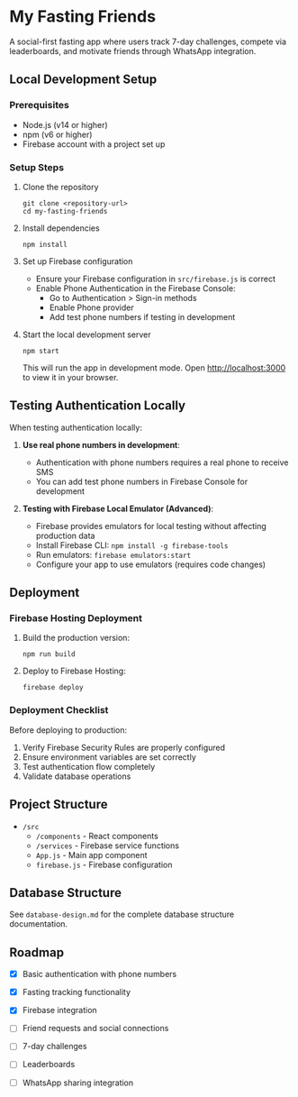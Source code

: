 # My Fasting Friends

A social-first fasting app where users track 7-day challenges, compete via leaderboards, and motivate friends through WhatsApp integration.

## Local Development Setup

### Prerequisites
- Node.js (v14 or higher)
- npm (v6 or higher)
- Firebase account with a project set up

### Setup Steps

1. Clone the repository
   ```
   git clone <repository-url>
   cd my-fasting-friends
   ```

2. Install dependencies
   ```
   npm install
   ```

3. Set up Firebase configuration
   - Ensure your Firebase configuration in `src/firebase.js` is correct
   - Enable Phone Authentication in the Firebase Console:
     - Go to Authentication > Sign-in methods
     - Enable Phone provider
     - Add test phone numbers if testing in development

4. Start the local development server
   ```
   npm start
   ```
   This will run the app in development mode. Open [http://localhost:3000](http://localhost:3000) to view it in your browser.

## Testing Authentication Locally

When testing authentication locally:

1. **Use real phone numbers in development**:
   - Authentication with phone numbers requires a real phone to receive SMS
   - You can add test phone numbers in Firebase Console for development

2. **Testing with Firebase Local Emulator (Advanced)**:
   - Firebase provides emulators for local testing without affecting production data
   - Install Firebase CLI: `npm install -g firebase-tools`
   - Run emulators: `firebase emulators:start`
   - Configure your app to use emulators (requires code changes)

## Deployment

### Firebase Hosting Deployment

1. Build the production version:
   ```
   npm run build
   ```

2. Deploy to Firebase Hosting:
   ```
   firebase deploy
   ```

### Deployment Checklist

Before deploying to production:

1. Verify Firebase Security Rules are properly configured
2. Ensure environment variables are set correctly
3. Test authentication flow completely
4. Validate database operations

## Project Structure

- `/src`
  - `/components` - React components
  - `/services` - Firebase service functions
  - `App.js` - Main app component
  - `firebase.js` - Firebase configuration

## Database Structure

See `database-design.md` for the complete database structure documentation.

## Roadmap

- [x] Basic authentication with phone numbers
- [x] Fasting tracking functionality
- [x] Firebase integration
- [ ] Friend requests and social connections
- [ ] 7-day challenges
- [ ] Leaderboards  
- [ ] WhatsApp sharing integration

